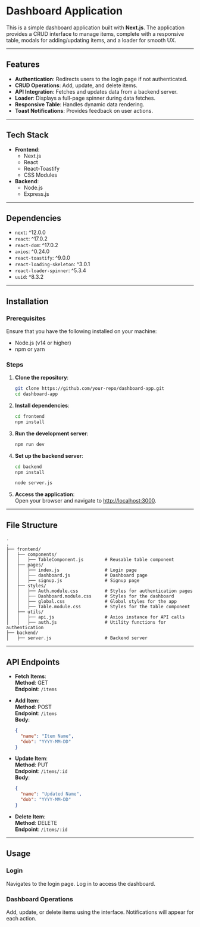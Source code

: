 # Dashboard Application

This is a simple dashboard application built with **Next.js**. The application provides a CRUD interface to manage items, complete with a responsive table, modals for adding/updating items, and a loader for smooth UX.

---

## Features

- **Authentication**: Redirects users to the login page if not authenticated.
- **CRUD Operations**: Add, update, and delete items.
- **API Integration**: Fetches and updates data from a backend server.
- **Loader**: Displays a full-page spinner during data fetches.
- **Responsive Table**: Handles dynamic data rendering.
- **Toast Notifications**: Provides feedback on user actions.

---

## Tech Stack

- **Frontend**:  
  - Next.js  
  - React  
  - React-Toastify  
  - CSS Modules  
- **Backend**:  
  - Node.js  
  - Express.js  

---

## Dependencies

- `next`: ^12.0.0  
- `react`: ^17.0.2  
- `react-dom`: ^17.0.2  
- `axios`: ^0.24.0  
- `react-toastify`: ^9.0.0  
- `react-loading-skeleton`: ^3.0.1  
- `react-loader-spinner`: ^5.3.4  
- `uuid`: ^8.3.2  

---

## Installation

### Prerequisites

Ensure that you have the following installed on your machine:

- Node.js (v14 or higher)  
- npm or yarn  

### Steps

1. **Clone the repository**:  
   ```bash
   git clone https://github.com/your-repo/dashboard-app.git
   cd dashboard-app
   ```

2. **Install dependencies**:  
   ```bash
   cd frontend
   npm install
   ```

3. **Run the development server**:  
   ```bash
   npm run dev
   ```

4. **Set up the backend server**:  

   ```bash
   cd backend
   npm install
   ```
   

   ```bash
   node server.js
   ```

5. **Access the application**:  
   Open your browser and navigate to [http://localhost:3000](http://localhost:3000).

---

## File Structure

```plaintext
.  
.
├── frontend/  
│   ├── components/  
│   │   ├── TableComponent.js        # Reusable table component  
│   ├── pages/  
│   │   ├── index.js                 # Login page  
│   │   ├── dashboard.js             # Dashboard page  
│   │   ├── signup.js                # Signup page  
│   ├── styles/  
│   │   ├── Auth.module.css          # Styles for authentication pages  
│   │   ├── Dashboard.module.css     # Styles for the dashboard  
│   │   ├── global.css               # Global styles for the app  
│   │   ├── Table.module.css         # Styles for the table component  
│   ├── utils/  
│   │   ├── api.js                   # Axios instance for API calls  
│   │   ├── auth.js                  # Utility functions for authentication  
├── backend/  
│   ├── server.js                    # Backend server  

```

---

## API Endpoints

- **Fetch Items**:  
  **Method**: GET  
  **Endpoint**: `/items`  

- **Add Item**:  
  **Method**: POST  
  **Endpoint**: `/items`  
  **Body**:
  ```json
  {
    "name": "Item Name",
    "dob": "YYYY-MM-DD"
  }
  ```

- **Update Item**:  
  **Method**: PUT  
  **Endpoint**: `/items/:id`  
  **Body**:
  ```json
  {
    "name": "Updated Name",
    "dob": "YYYY-MM-DD"
  }
  ```

- **Delete Item**:  
  **Method**: DELETE  
  **Endpoint**: `/items/:id`

---

## Usage

### Login
Navigates to the login page. Log in to access the dashboard.

### Dashboard Operations
Add, update, or delete items using the interface. Notifications will appear for each action.
